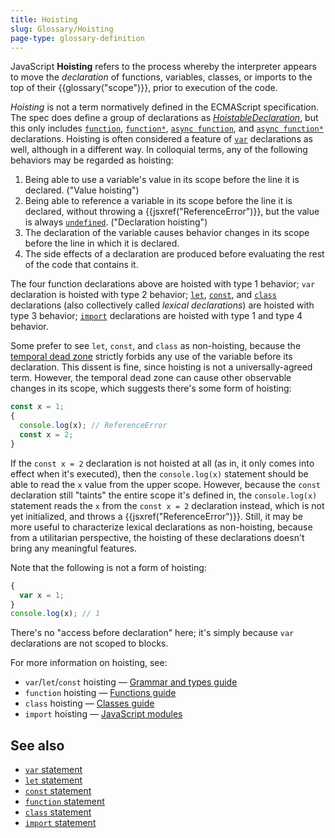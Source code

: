 ```yaml
---
title: Hoisting
slug: Glossary/Hoisting
page-type: glossary-definition
---
```




JavaScript **Hoisting** refers to the process whereby the interpreter appears to move the _declaration_ of functions, variables, classes, or imports to the top of their {{glossary("scope")}}, prior to execution of the code.

_Hoisting_ is not a term normatively defined in the ECMAScript specification. The spec does define a group of declarations as [_HoistableDeclaration_](https://tc39.es/ecma262/multipage/ecmascript-language-statements-and-declarations.html#prod-HoistableDeclaration), but this only includes [`function`](/Web/JavaScript/Reference/Statements/function), [`function*`](/Web/JavaScript/Reference/Statements/function*), [`async function`](/Web/JavaScript/Reference/Statements/async_function), and [`async function*`](/Web/JavaScript/Reference/Statements/async_function*) declarations. Hoisting is often considered a feature of [`var`](/Web/JavaScript/Reference/Statements/var) declarations as well, although in a different way. In colloquial terms, any of the following behaviors may be regarded as hoisting:

1. Being able to use a variable's value in its scope before the line it is declared. ("Value hoisting")
2. Being able to reference a variable in its scope before the line it is declared, without throwing a {{jsxref("ReferenceError")}}, but the value is always [`undefined`](/Web/JavaScript/Reference/Global_Objects/undefined). ("Declaration hoisting")
3. The declaration of the variable causes behavior changes in its scope before the line in which it is declared.
4. The side effects of a declaration are produced before evaluating the rest of the code that contains it.

The four function declarations above are hoisted with type 1 behavior; `var` declaration is hoisted with type 2 behavior; [`let`](/Web/JavaScript/Reference/Statements/let), [`const`](/Web/JavaScript/Reference/Statements/const), and [`class`](/Web/JavaScript/Reference/Statements/class) declarations (also collectively called _lexical declarations_) are hoisted with type 3 behavior; [`import`](/Web/JavaScript/Reference/Statements/import) declarations are hoisted with type 1 and type 4 behavior.

Some prefer to see `let`, `const`, and `class` as non-hoisting, because the [temporal dead zone](/Web/JavaScript/Reference/Statements/let#temporal_dead_zone_tdz) strictly forbids any use of the variable before its declaration. This dissent is fine, since hoisting is not a universally-agreed term. However, the temporal dead zone can cause other observable changes in its scope, which suggests there's some form of hoisting:

```js
const x = 1;
{
  console.log(x); // ReferenceError
  const x = 2;
}
```

If the `const x = 2` declaration is not hoisted at all (as in, it only comes into effect when it's executed), then the `console.log(x)` statement should be able to read the `x` value from the upper scope. However, because the `const` declaration still "taints" the entire scope it's defined in, the `console.log(x)` statement reads the `x` from the `const x = 2` declaration instead, which is not yet initialized, and throws a {{jsxref("ReferenceError")}}. Still, it may be more useful to characterize lexical declarations as non-hoisting, because from a utilitarian perspective, the hoisting of these declarations doesn't bring any meaningful features.

Note that the following is not a form of hoisting:

```js
{
  var x = 1;
}
console.log(x); // 1
```

There's no "access before declaration" here; it's simply because `var` declarations are not scoped to blocks.

For more information on hoisting, see:

- `var`/`let`/`const` hoisting — [Grammar and types guide](/Web/JavaScript/Guide/Grammar_and_types#variable_hoisting)
- `function` hoisting — [Functions guide](/Web/JavaScript/Guide/Functions#function_hoisting)
- `class` hoisting — [Classes guide](/Web/JavaScript/Guide/Using_classes#class_declaration_hoisting)
- `import` hoisting — [JavaScript modules](/Web/JavaScript/Guide/Modules#import_declarations_are_hoisted)

## See also

- [`var` statement](/Web/JavaScript/Reference/Statements/var)
- [`let` statement](/Web/JavaScript/Reference/Statements/let)
- [`const` statement](/Web/JavaScript/Reference/Statements/const)
- [`function` statement](/Web/JavaScript/Reference/Statements/function)
- [`class` statement](/Web/JavaScript/Reference/Statements/class)
- [`import` statement](/Web/JavaScript/Reference/Statements/import)
